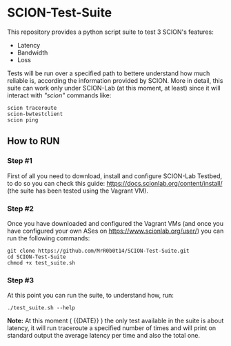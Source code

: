 # SCION-Test-Suite
This repository provides a python script suite to test 3 SCION's features: 
  - Latency
  - Bandwidth
  - Loss

Tests will be run over a specified path to bettere understand how much reliable is, according the information provided by SCION.
More in detail, this suite can work only under SCION-Lab (at this moment, at least) since it will interact with _"scion"_ commands like:

    scion traceroute
    scion-bwtestclient
    scion ping
    
## How to RUN

### Step #1
First of all you need to download, install and configure SCION-Lab Testbed, to do so you can check this guide: https://docs.scionlab.org/content/install/ (the suite has been tested using the Vagrant VM).

### Step #2
Once you have downloaded and configured the Vagrant VMs (and once you have configured your own ASes on https://www.scionlab.org/user/) you can run the following commands:

    git clone https://github.com/MrR0b0t14/SCION-Test-Suite.git
    cd SCION-Test-Suite
    chmod +x test_suite.sh
    
### Step #3
At this point you can run the suite, to understand how, run:

    ./test_suite.sh --help
    
**Note:** At this moment ( {{DATE}} ) the only test available in the suite is about latency, it will run traceroute a specified number of times and will print on standard output the average latency per time and also the total one.
